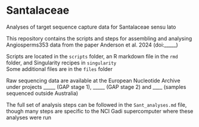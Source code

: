 # Santalaceae
Analyses of target sequence capture data for Santalaceae sensu lato

This repository contains the scripts and steps for assembling and analysing Angiosperms353 data from the paper Anderson et al. 2024 (doi:_____)  

Scripts are located in the `scripts` folder, an R markdown file in the `rmd` folder, and Singularity recipes in `singularity`  
Some additional files are in the `files` folder  

Raw sequencing data are available at the European Nucleotide Archive under projects _____ (GAP stage 1), _____ (GAP stage 2) and ____ (samples sequenced outside Australia)  


The full set of analysis steps can be followed in the `Sant_analyses.md` file, though many steps are specific to the NCI Gadi supercomputer where these analyses were run  
